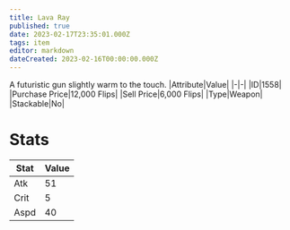 ```yaml
---
title: Lava Ray
published: true
date: 2023-02-17T23:35:01.000Z
tags: item
editor: markdown
dateCreated: 2023-02-16T00:00:00.000Z
---
```


A futuristic gun slightly warm to the touch.
|Attribute|Value|
|-|-|
|ID|1558|
|Purchase Price|12,000 Flips|
|Sell Price|6,000 Flips|
|Type|Weapon|
|Stackable|No|

# Stats
|Stat|Value|
|-|-|
|Atk|51|
|Crit|5|
|Aspd|40|
